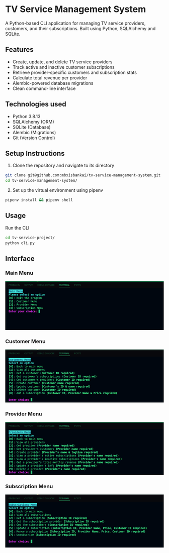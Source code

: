 # TV Service Management System

A Python-based CLI application for managing TV service providers, customers, and their subscriptions. Built using Python, SQLAlchemy and SQLite.

## Features

- Create, update, and delete TV service providers
- Track active and inactive customer subscriptions
- Retrieve provider-specific customers and subscription stats
- Calculate total revenue per provider
- Alembic-powered database migrations
- Clean command-line interface

## Technologies used
- Python 3.8.13
- SQLAlchemy (ORM)
- SQLite (Database)
- Alembic (Migrations)
- Git (Version Control)

## Setup Instructions
1. Clone the repository and navigate to its directory
```bash
git clone git@github.com:mbxisbankai/tv-service-management-system.git
cd tv-service-management-system/
```
2. Set up the virtual environment using pipenv
```bash
pipenv install && pipenv shell
```

## Usage
Run the CLI
```bash
cd tv-service-project/
python cli.py
```
## Interface

### Main Menu
![Main Menu](assets/main_menu.png "Main Menu")

### Customer Menu
![Customer Menu](assets/customers_menu.png "Customer Menu")

### Provider Menu
![Provider Menu](assets/providers_menu.png "Provider Menu")

### Subscription Menu
![Subscription Menu](assets/subscriptions_menu.png "Subscriptions Menu")